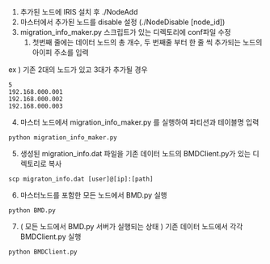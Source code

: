 1. 추가된 노드에 IRIS 설치 후 ./NodeAdd
2. 마스터에서 추가된 노드를 disable 설정 (./NodeDisable [node_id])
3. migration_info_maker.py 스크립트가 있는 디렉토리에 conf파일 수정 
    1. 첫번째 줄에는 데이터 노드의 총 개수, 두 번째줄 부터 한 줄 씩 추가되는 노드의 아이피 주소를 입력
    

ex )  기존 2대의 노드가 있고 3대가 추가될 경우

```
5
192.168.000.001
192.168.000.002
192.168.000.003
```

4. 마스터 노드에서 migration_info_maker.py 를 실행하여 파티션과 테이블명 입력
```
python migration_info_maker.py
```
5. 생성된 migration_info.dat 파일을 기존 데이터 노드의 BMDClient.py가 있는 디렉토리로 복사
```
scp migraton_info.dat [user]@[ip]:[path]
```
6. 마스터노드를 포함한 모든 노드에서 BMD.py 실행
```
python BMD.py
```
7.  ( 모든 노드에서 BMD.py 서버가 실행되는 상태 ) 기존 데이터 노드에서 각각 BMDClient.py 실행
```
python BMDClient.py
```
